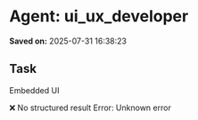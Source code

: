 # Agent: ui_ux_developer
**Saved on:** 2025-07-31 16:38:23

## Task
Embedded UI

❌ No structured result
Error: Unknown error

